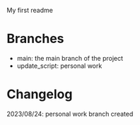 My first readme

# Branches
- main: the main branch of the project
- update_script: personal work

# Changelog
2023/08/24: personal work branch created
